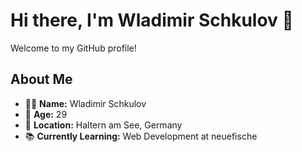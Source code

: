 # Hi there, I'm Wladimir Schkulov 👋

Welcome to my GitHub profile!

## About Me

- 🧑‍💼 **Name:** Wladimir Schkulov
- 🎂 **Age:** 29
- 🏡 **Location:** Haltern am See, Germany
- 📚 **Currently Learning:** Web Development at neuefische
